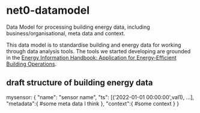 # net0-datamodel
Data Model for processing building energy data, including business/organisational, meta data and context.

This data model is to standardise building and energy data for working through data analysis tools. The tools we started developing are grounded in the [Energy Information Handbook: Application for Energy-Efficient Building Operations](https://buildings.lbl.gov/publications/energy-information-handbook).

## draft structure of building energy data
mysensor:
{
    "name": "sensor name",
    "ts": [('2022-01-01 00:00:00',val1), ...],
    "metadata":{
        #some meta data I think
    },
    "context":{
        #some context 
    }
}